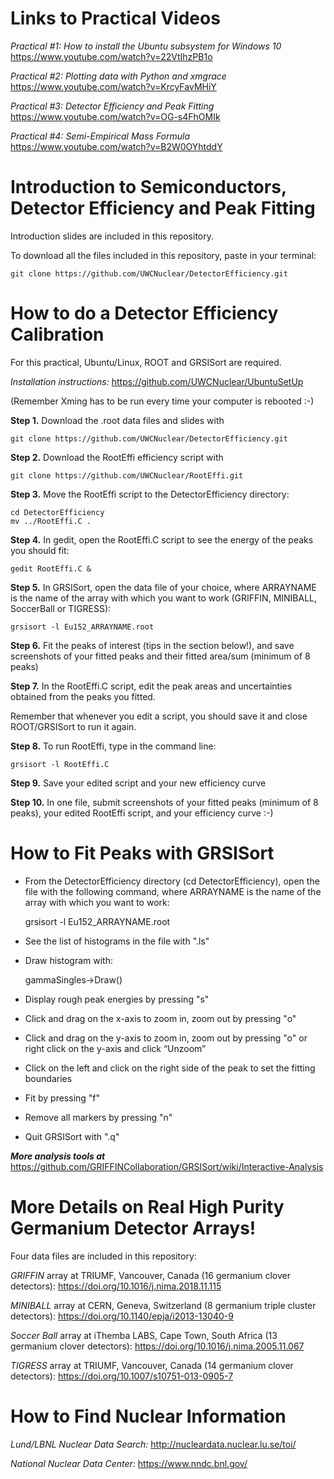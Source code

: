 # Links to Practical Videos

*Practical #1: How to install the Ubuntu subsystem for Windows 10*  https://www.youtube.com/watch?v=22VtIhzPB1o

*Practical #2: Plotting data with Python and xmgrace*  https://www.youtube.com/watch?v=KrcyFavMHiY

*Practical #3: Detector Efficiency and Peak Fitting*  https://www.youtube.com/watch?v=OG-s4FhOMIk

*Practical #4: Semi-Empirical Mass Formula* https://www.youtube.com/watch?v=B2W0OYhtddY

# Introduction to Semiconductors, Detector Efficiency and Peak Fitting
Introduction slides are included in this repository.

To download all the files included in this repository, paste in your terminal:

    git clone https://github.com/UWCNuclear/DetectorEfficiency.git

# How to do a Detector Efficiency Calibration

For this practical, Ubuntu/Linux, ROOT and GRSISort are required.

*Installation instructions:* https://github.com/UWCNuclear/UbuntuSetUp

(Remember Xming has to be run every time your computer is rebooted :-)

**Step 1.** Download the .root data files and slides with

    git clone https://github.com/UWCNuclear/DetectorEfficiency.git

**Step 2.** Download the RootEffi efficiency script with

    git clone https://github.com/UWCNuclear/RootEffi.git

**Step 3.** Move the RootEffi script to the DetectorEfficiency directory:

    cd DetectorEfficiency
    mv ../RootEffi.C .

**Step 4.** In gedit, open the RootEffi.C script to see the energy of the peaks you should fit:

    gedit RootEffi.C &

**Step 5.** In GRSISort, open the data file of your choice, where ARRAYNAME is the name of the array with which you want to work (GRIFFIN, MINIBALL, SoccerBall or TIGRESS):

    grsisort -l Eu152_ARRAYNAME.root

**Step 6.** Fit the peaks of interest (tips in the section below!), and save screenshots of your fitted peaks and their fitted area/sum (minimum of 8 peaks)

**Step 7.** In the RootEffi.C script, edit the peak areas and uncertainties obtained from the peaks you fitted.

Remember that whenever you edit a script, you should save it and close ROOT/GRSISort to run it again.

**Step 8.** To run RootEffi, type in the command line:

    grsisort -l RootEffi.C

**Step 9.** Save your edited script and your new efficiency curve

**Step 10.** In one file, submit screenshots of your fitted peaks (minimum of 8 peaks), your edited RootEffi script, and your efficiency curve :-)

# How to Fit Peaks with GRSISort

- From the DetectorEfficiency directory (cd DetectorEfficiency), open the file with the following command, where ARRAYNAME is the name of the array with which you want to work:

    grsisort -l Eu152_ARRAYNAME.root

- See the list of histograms in the file with ".ls"

- Draw histogram with:

    gammaSingles->Draw()

- Display rough peak energies by pressing "s"

- Click and drag on the x-axis to zoom in, zoom out by pressing "o"

- Click and drag on the y-axis to zoom in, zoom out by pressing "o" or right click on the y-axis and click “Unzoom”

- Click on the left and click on the right side of the peak to set the fitting boundaries

- Fit by pressing "f"

- Remove all markers by pressing "n"

- Quit GRSISort with ".q"

***More analysis tools at*** https://github.com/GRIFFINCollaboration/GRSISort/wiki/Interactive-Analysis

# More Details on Real High Purity Germanium Detector Arrays!
Four data files are included in this repository:

*GRIFFIN* array at TRIUMF, Vancouver, Canada (16 germanium clover detectors): https://doi.org/10.1016/j.nima.2018.11.115

*MINIBALL* array at CERN, Geneva, Switzerland (8 germanium triple cluster detectors): https://doi.org/10.1140/epja/i2013-13040-9

*Soccer Ball* array at iThemba LABS, Cape Town, South Africa (13 germanium clover detectors): https://doi.org/10.1016/j.nima.2005.11.067

*TIGRESS* array at TRIUMF, Vancouver, Canada (14 germanium clover detectors): https://doi.org/10.1007/s10751-013-0905-7

# How to Find Nuclear Information 
*Lund/LBNL Nuclear Data Search:* http://nucleardata.nuclear.lu.se/toi/

*National Nuclear Data Center:* https://www.nndc.bnl.gov/
